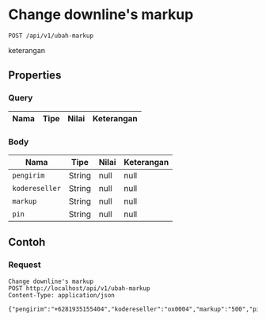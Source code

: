 # Change downline's markup
```http
POST /api/v1/ubah-markup
```
keterangan
## Properties
### Query
Nama | Tipe | Nilai | Keterangan
--- | --- | --- | ---
### Body
Nama | Tipe | Nilai | Keterangan
--- | --- | --- | ---
<code>pengirim</code> | String | null | null
<code>kodereseller</code> | String | null | null
<code>markup</code> | String | null | null
<code>pin</code> | String | null | null
## Contoh
### Request
```http
Change downline's markup
POST http://localhost/api/v1/ubah-markup
Content-Type: application/json

{"pengirim":"+6281935155404","kodereseller":"ox0004","markup":"500","pin":"1234"}
```
